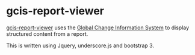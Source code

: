 gcis-report-viewer
===================

[gcis-report-viewer](http://bduggan.github.io/gcis-report-viewer/)
uses the [Global Change Information System](http://data.globalchange.gov)
to display structured content from a report.

This is written using Jquery, underscore.js and bootstrap 3.

